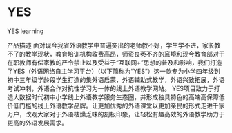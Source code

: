 # YES
YES learning

产品描述
面对现今我省外语教学中普遍突出的老师教不好，学生学不进，家长教不了的教学现状，教育培训机构收费高昂，师资良莠不齐的窘境和现今教育部对于在职教师有偿家教的严令禁止以及受益于“互联网+”思想的普及和影响，我们打造了YES（外语网络自主学习平台）（以下简称为“YES”）这一款专为小学四年级到初中三年级学龄段学生打造的集外语启蒙，外语辅助式教学，外语兴致拓展，外语考试冲刺，外语合作对抗性学习为一体的线上外语教学网站。
YES项目致力于打造大数据时代初中小学线上外语教学服务生态圈，并形成独具特色的高端高保障低价低门槛的线上外语教学品牌。让更加优秀的外语课堂以更加亲民的形式走进千家万户，改观大家对于外语枯燥乏味的刻板印象，让轻松有趣高效的外语教学助力于更高的外语发展需求。
